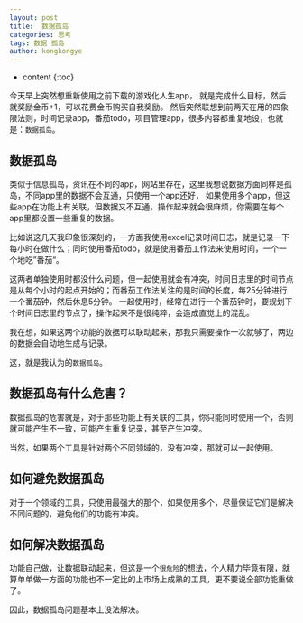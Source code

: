 ```yaml
---
layout: post
title:  数据孤岛
categories: 思考
tags: 数据 孤岛
author: kongkongye
---
```


* content
{:toc}

今天早上突然想重新使用之前下载的游戏化人生app， 就是完成什么目标，然后就奖励金币+1，可以花费金币购买自我奖励。
然后突然联想到前两天在用的四象限法则，时间记录app，番茄todo，项目管理app，很多内容都重复地设，也就是：`数据孤岛`。




## 数据孤岛
类似于信息孤岛，资讯在不同的app，网站里存在，这里我想说数据方面同样是孤岛，不同app里的数据不会互通，只使用一个app还好，
如果使用多个app，但这些app在功能上有关联，但数据又不互通，操作起来就会很麻烦，你需要在每个app里都设置一些重复的数据。

比如说这几天我印象很深刻的，一方面我使用excel记录时间日志，就是记录一下每小时在做什么；同时使用番茄todo，就是使用番茄工作法来使用时间，一个一个地吃”番茄“。

这两者单独使用时都没什么问题，但一起使用就会有冲突，时间日志里的时间节点是从每个小时的起点开始的；而番茄工作法关注的是时间的长度，每25分钟进行一个番茄钟，然后休息5分钟。
一起使用时，经常在进行一个番茄钟时，要规划下个时间日志里的节点了，操作起来不是很纯粹，会造成直觉上的混乱。

我在想，如果这两个功能的数据可以联动起来，那我只需要操作一次就够了，两边的数据会自动地生成与记录。

这，就是我认为的`数据孤岛`。

## 数据孤岛有什么危害？
数据孤岛的危害就是，对于那些功能上有关联的工具，你只能同时使用一个，否则就可能产生不一致，可能产生重复记录，甚至产生冲突。

当然，如果两个工具是针对两个不同领域的，没有冲突，那就可以一起使用。

## 如何避免数据孤岛
对于一个领域的工具，只使用最强大的那个，如果使用多个，尽量保证它们是解决不同问题的，避免他们的功能有冲突。

## 如何解决数据孤岛
功能自己做，让数据联动起来，但这是一个`很危险`的想法，个人精力毕竟有限，就算单单做一方面的功能也不一定比的上市场上成熟的工具，更不要说全部功能重做了。

因此，数据孤岛问题基本上没法解决。
